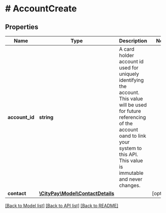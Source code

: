 # # AccountCreate

## Properties

Name | Type | Description | Notes
------------ | ------------- | ------------- | -------------
**account_id** | **string** | A card holder account id used for uniquely identifying the account. This value will be used for future referencing of the account oand to link your system to this API. This value is immutable and never changes. | 
**contact** | [**\CityPay\Model\ContactDetails**](ContactDetails.md) |  | [optional] 

[[Back to Model list]](../../README.md#documentation-for-models) [[Back to API list]](../../README.md#documentation-for-api-endpoints) [[Back to README]](../../README.md)


